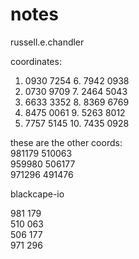 # notes

russell.e.chandler

coordinates:
1. 0930 7254		 6. 7942 0938
2. 0730 9709		 7. 2464 5043
3. 6633 3352		 8. 8369 6769
4. 8475 0061		 9. 5263 8012
5. 7757 5145		10. 7435 0928

these are the other coords:  
981179    510063  
959980    506177  
971296    491476  

blackcape-io

981 179  
510 063  
506 177  
971 296
